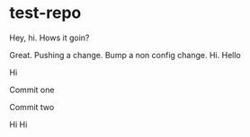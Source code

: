 # test-repo

Hey, hi. Hows it goin?

Great. Pushing a change. Bump a non config change. Hi. Hello

Hi

Commit one

Commit two

Hi Hi
